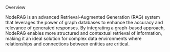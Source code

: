 Overview

NodeRAG is an advanced Retrieval-Augmented Generation (RAG) system that leverages the power of graph databases to enhance the accuracy and relevance of generated responses. By integrating a graph-based approach, 
NodeRAG enables more structured and contextual retrieval of information, making it an ideal solution for complex data environments where relationships and connections between entities are critical.
